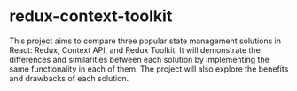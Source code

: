 # redux-context-toolkit
This project aims to compare three popular state management solutions in React: Redux, Context API, and Redux Toolkit. It will demonstrate the differences and similarities between each solution by implementing the same functionality in each of them. The project will also explore the benefits and drawbacks of each solution.
